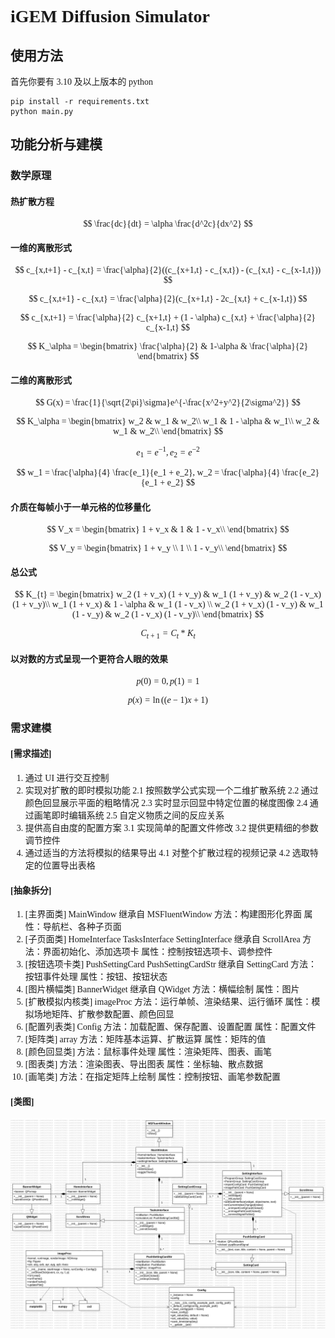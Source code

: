 <font face="Cascadia Code" >

# iGEM Diffusion Simulator

## 使用方法

首先你要有 3.10 及以上版本的 python

```shell
pip install -r requirements.txt
python main.py
```

## 功能分析与建模

### 数学原理

#### 热扩散方程
$$
\frac{dc}{dt} = \alpha \frac{d^2c}{dx^2}
$$

#### 一维的离散形式
$$
c_{x,t+1} - c_{x,t} = \frac{\alpha}{2}((c_{x+1,t} - c_{x,t}) - (c_{x,t} - c_{x-1,t}))
$$

$$
c_{x,t+1} - c_{x,t} = \frac{\alpha}{2}(c_{x+1,t} - 2c_{x,t} + c_{x-1,t})
$$

$$
c_{x,t+1} = \frac{\alpha}{2} c_{x+1,t} + (1 - \alpha) c_{x,t} + \frac{\alpha}{2} c_{x-1,t}
$$

$$
K_\alpha = \begin{bmatrix}
\frac{\alpha}{2} & 1-\alpha & \frac{\alpha}{2}
\end{bmatrix}
$$

#### 二维的离散形式
$$
G(x) = \frac{1}{\sqrt{2\pi}\sigma}e^{-\frac{x^2+y^2}{2\sigma^2}}
$$

$$
K_\alpha = \begin{bmatrix}
w_2 & w_1 & w_2\\
w_1 & 1 - \alpha & w_1\\
w_2 & w_1 & w_2\\
\end{bmatrix}
$$

$$
e_1 = e^{-1}, e_2 = e^{-2}
$$

$$
w_1 = \frac{\alpha}{4} \frac{e_1}{e_1 + e_2}, w_2 = \frac{\alpha}{4} \frac{e_2}{e_1 + e_2}
$$

#### 介质在每帧小于一单元格的位移量化
$$
V_x = \begin{bmatrix}
1 + v_x & 1 & 1 - v_x\\
\end{bmatrix}
$$

$$
V_y = \begin{bmatrix}
1 + v_y \\ 1 \\ 1 - v_y\\
\end{bmatrix}
$$

#### 总公式
$$
K_{t} = \begin{bmatrix}
w_2 (1 + v_x) (1 + v_y) & w_1 (1 + v_y) & w_2 (1 - v_x) (1 + v_y)\\
w_1 (1 + v_x)           & 1 - \alpha    & w_1 (1 - v_x)          \\
w_2 (1 + v_x) (1 - v_y) & w_1 (1 - v_y) & w_2 (1 - v_x) (1 - v_y)\\
\end{bmatrix}
$$

$$
C_{t+1} = C_{t} * K_{t}
$$

#### 以对数的方式呈现一个更符合人眼的效果

$$
p(0) = 0, p(1) = 1
$$

$$
p(x) = \ln((e - 1)x + 1)
$$

### 需求建模

#### [需求描述]

1. 通过 UI 进行交互控制
2. 实现对扩散的即时模拟功能
    2.1 按照数学公式实现一个二维扩散系统
    2.2 通过颜色回显展示平面的粗略情况
    2.3 实时显示回显中特定位置的梯度图像
    2.4 通过画笔即时编辑系统
    2.5 自定义物质之间的反应关系
3. 提供高自由度的配置方案
    3.1 实现简单的配置文件修改
    3.2 提供更精细的参数调节控件
4. 通过适当的方法将模拟的结果导出
    4.1 对整个扩散过程的视频记录
    4.2 选取特定的位置导出表格

#### [抽象拆分]

1. [主界面类] MainWindow
    继承自 MSFluentWindow
    方法：构建图形化界面
    属性：导航栏、各种子页面
2. [子页面类] HomeInterface TasksInterface SettingInterface
    继承自 ScrollArea
    方法：界面初始化、添加选项卡
    属性：控制按钮选项卡、调参控件
3. [按钮选项卡类] PushSettingCard PushSettingCardStr
    继承自 SettingCard
    方法：按钮事件处理
    属性：按钮、按钮状态
4. [图片横幅类] BannerWidget
    继承自 QWidget
    方法：横幅绘制
    属性：图片
5. [扩散模拟内核类] imageProc
    方法：运行单帧、渲染结果、运行循环
    属性：模拟场地矩阵、扩散参数配置、颜色回显
6. [配置列表类] Config
    方法：加载配置、保存配置、设置配置
    属性：配置文件
7. [矩阵类] array
    方法：矩阵基本运算、扩散运算
    属性：矩阵的值
8. [颜色回显类]
    方法：鼠标事件处理
    属性：渲染矩阵、图表、画笔
9. [图表类]
    方法：渲染图表、导出图表
    属性：坐标轴、散点数据
10. [画笔类]
    方法：在指定矩阵上绘制
    属性：控制按钮、画笔参数配置

#### [类图]

![类图](diffusion.svg)